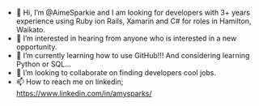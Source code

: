 - 👋 Hi, I’m @AimeSparkie and I am looking for developers with 3+ years experience using Ruby ion Rails, Xamarin and C# for roles in Hamilton, Waikato.
- 👀 I’m interested in hearing from anyone who is interested in a new opportunity.
- 🌱 I’m currently learning how to use GitHub!!!  And considering learning Python or SQL...
- 💞️ I’m looking to collaborate on finding developers cool jobs.
- 📫 How to reach me on linkedin; https://www.linkedin.com/in/amysparks/

<!---
AimeSparkie/AimeSparkie is a ✨ special ✨ repository because its `README.md` (this file) appears on your GitHub profile.
You can click the Preview link to take a look at your changes.
--->
